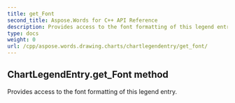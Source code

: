 ```yaml
---
title: get_Font
second_title: Aspose.Words for C++ API Reference
description: Provides access to the font formatting of this legend entry. 
type: docs
weight: 0
url: /cpp/aspose.words.drawing.charts/chartlegendentry/get_font/
---
```

## ChartLegendEntry.get_Font method


Provides access to the font formatting of this legend entry. 


